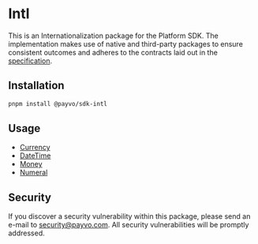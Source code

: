 # Intl

This is an Internationalization package for the Platform SDK. The implementation makes use of native and third-party packages to ensure consistent outcomes and adheres to the contracts laid out in the [specification](/docs/specification.md).

## Installation

```bash
pnpm install @payvo/sdk-intl
```

## Usage

- [Currency](/docs/intl/currency.md)
- [DateTime](/docs/intl/datetime.md)
- [Money](/docs/intl/money.md)
- [Numeral](/docs/intl/numeral.md)

## Security

If you discover a security vulnerability within this package, please send an e-mail to [security@payvo.com](mailto:security@payvo.com). All security vulnerabilities will be promptly addressed.
